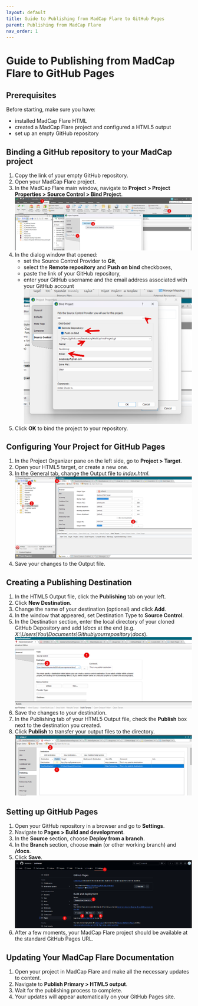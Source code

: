 ```yaml
---
layout: default
title: Guide to Publishing from MadCap Flare to GitHub Pages
parent: Publishing from MadCap Flare
nav_order: 1
---
```


# Guide to Publishing from MadCap Flare to GitHub Pages

## Prerequisites

Before starting, make sure you have:
* installed MadCap Flare HTML
* created a MadCap Flare project and configured a HTML5 output
* set up an empty GitHub repository

## Binding a GitHub repository to your MadCap project

1. Copy the link of your empty GitHub repository.
2. Open your MadCap Flare project.
3. In the MadCap Flare main window, navigate to **Project > Project Properties > Source Control > Bind Project**.
![Binding MadCap Flare project](../images/4%20MadCap%20Flare/img1.png)
4. In the dialog window that opened:
    * set the Source Control Provider to **Git**,
    * select the **Remote repository** and **Push on bind** checkboxes,
    * paste the link of your GitHub repository,
    * enter your GitHub username and the email address associated with your GitHub account
![Dialog window for binding MadCap Flare project](../images/4%20MadCap%20Flare/img2.png)
5. Click **OK** to bind the project to your repository.

## Configuring Your Project for GitHub Pages

1. In the Project Organizer pane on the left side, go to **Project > Target**.
2. Open your HTML5 target, or create a new one.
3. In the General tab, change the Output file to *index.html*.
![Configuring HTML5 target](../images/4%20MadCap%20Flare/img3.png)
4. Save your changes to the Output file.

## Creating a Publishing Destination

1. In the HTML5 Output file, click the **Publishing** tab on your left.
2. Click **New Destination**.
3. Change the name of your destination (optional) and click **Add**.
4. In the window that appeared, set Destination Type to **Source Control**.
5. In the Destination section, enter the local directory of your cloned GitHub Depository and add *\docs* at the end (e.g. *X:\Users\You\Documents\Github\yourrepository\docs*).
![Destination Settings](../images/4%20MadCap%20Flare/img4.png)
6. Save the changes to your destination.
7. In the Publishing tab of your HTML5 Output file, check the **Publish** box next to the destination you created.
8. Click **Publish** to transfer your output files to the directory.
![Publishing Your Destination](../images/4%20MadCap%20Flare/img5.png)

## Setting up GitHub Pages

1. Open your GitHub repository in a browser and go to **Settings**.
2. Navigate to **Pages > Build and development**. 
3. In the **Source** section, choose **Deploy from a branch**.
4. In the **Branch** section, choose **main** (or other working branch) and **/docs**.
5. Click **Save**.
![Setting up GitHub Pages](../images/4%20MadCap%20Flare/img6.png)
6. After a few moments, your MadCap Flare project should be available at the standard GitHub Pages URL.

## Updating Your MadCap Flare Documentation

1. Open your project in MadCap Flare and make all the necessary updates to content.
2. Navigate to **Publish Primary > HTML5 output**.
3. Wait for the publishing process to complete.
4. Your updates will appear automatically on your GitHub Pages site.